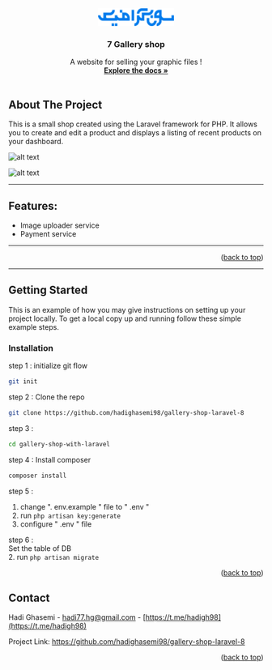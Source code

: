 
<div id="top"></div>

<!-- PROJECT SHIELDS -->
<!--
*** I'm using markdown "reference style" links for readability.
*** Reference links are enclosed in brackets [ ] instead of parentheses ( ).
*** See the bottom of this document for the declaration of the reference variables
*** for contributors-url, forks-url, etc. This is an optional, concise syntax you may use.
*** https://www.markdownguide.org/basic-syntax/#reference-style-links
-->
<div align="center">
    <img src="logo-01.png" alt="Logo" width="150" height="35">
  <h3 align="center"> 7 Gallery shop</h3>
</div>
  <p align="center">
    A website for selling your graphic files !
    <br />
    <a href="https://github.com/hadighasemi98/gallery-shop-laravel-8"><strong>Explore the docs »</strong></a>
    <br />
    <br />
    
  </p>
</div>

<!-- ABOUT THE PROJECT -->
## About The Project

This is a small shop created using the Laravel framework for PHP. It allows you to create and edit a product and displays a listing of recent products on your dashboard.

![alt text](https://github.com/hadighasemi98/gallery-shop-laravel-8/blob/main/screenShot.jpg?raw=true)

![alt text](https://github.com/hadighasemi98/gallery-shop-laravel-8/blob/main/screenShot%20-%20cms.jpg?raw=true)

-----
<a name="item1"></a>
## Features:
* Image uploader service
* Payment service
-----

<p align="right">(<a href="#top">back to top</a>)</p>

-----
<!-- GETTING STARTED -->
## Getting Started

This is an example of how you may give instructions on setting up your project locally.
To get a local copy up and running follow these simple example steps.

### Installation


step 1 :
initialize git flow

```sh
git init 
```

step 2 : 
Clone the repo
   ```sh
   git clone https://github.com/hadighasemi98/gallery-shop-laravel-8
   ```
   
   step 3 : 
   ```sh
   cd gallery-shop-with-laravel
   ```
   
step 4 : 
Install composer
   ```sh
   composer install
   ```
   
step 5 : 

 1. change ". env.example " file to " .env " 
 2. run  ``` php artisan key:generate    ```
 3. configure " .env " file

step 6 :</br>
Set the table of DB </br>
 2. run  ``` php artisan migrate    ```

   
<p align="right">(<a href="#top">back to top</a>)</p>

<!-- CONTACT -->
## Contact

Hadi Ghasemi - hadi77.hg@gmail.com - [https://t.me/hadigh98](https://t.me/hadigh98)

Project Link: https://github.com/hadighasemi98/gallery-shop-laravel-8

<p align="right">(<a href="#top">back to top</a>)</p>





